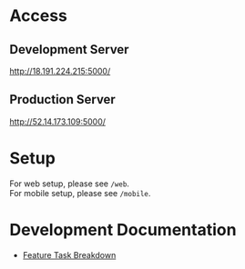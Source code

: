 # Access

## Development Server
http://18.191.224.215:5000/

## Production Server
http://52.14.173.109:5000/

# Setup

For web setup, please see `/web`.  
For mobile setup, please see `/mobile`.

# Development Documentation

- [Feature Task Breakdown](https://docs.google.com/spreadsheets/d/1Of-uKO3uS7N0g9iKk9wQNg0DKotKLKIcH9sKwsX65v8/edit?usp=sharing)
